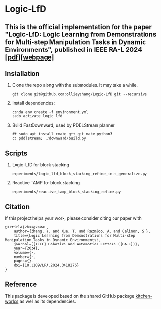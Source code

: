 # Logic-LfD

## This is the official implementation for the paper "Logic-LfD: Logic Learning from Demonstrations for Multi-step Manipulation Tasks in Dynamic Environments", published in IEEE RA-L 2024 [[pdf]](https://arxiv.org/pdf/2404.16138v2)[[webpage]](https://sites.google.com/view/logic-lfd)

## Installation
1. Clone the repo along with the submodules. It may take a while.
	```
	git clone git@github.com:ollieyzhang/Logic-LfD.git --recursive
	```
2. Install dependencies:
	```
	conda env create -f environment.yml
	sudo activate logic_lfd
	```
3. Build FastDownward, used by PDDLStream planner
	```
	## sudo apt install cmake g++ git make python3
	cd pddlstream; ./downward/build.py
	```

## Scripts
1. Logic-LfD for block stacking
	```
	experiments/logic_lfd_block_stacking_refine_init_generalize.py
	```
2. Reactive TAMP for block stacking
	```
	experiments/reactive_tamp_block_stacking_refine.py
	```
## Citation
If this project helps your work, please consider citing our paper with
```
@article{Zhang24RAL,
	author={Zhang, Y. and Xue, T. and Razmjoo, A. and Calinon, S.},
	title={Logic Learning from Demonstrations for Multi-step Manipulation Tasks in Dynamic Environments},
	journal={{IEEE} Robotics and Automation Letters ({RA-L})},
	year={2024},
	volume={},
	number={},
	pages={},
	doi={10.1109/LRA.2024.3418276}
}
```

## Reference
This package is developed based on the shared GitHub package [kitchen-worlds](https://github.com/Learning-and-Intelligent-Systems/kitchen-worlds.git) as well as its dependencies.